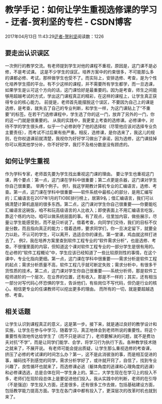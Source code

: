 
# 教学手记：如何让学生重视选修课的学习 - 迂者-贺利坚的专栏 - CSDN博客

2017年04月13日 11:43:29[迂者-贺利坚](https://me.csdn.net/sxhelijian)阅读数：1226



## 要走出认识误区
一次例行的教学交流。有老师提到学生对他的课程不重视，原因是，这门课不是必修，不是考试课。
这是不少学生的误区。培养方案中的约束很多，不可能那么多的课都必修、考试，那样做学生也受不了。而实际上，安排选修、考查，是为个性化培养学生搭的平台。有不少这样的课程，并不需要所有学生都学，而一旦选课，如果学生是认可这个方向的话，这门课恰好是最重要的。因为是考查，师生之间能够用超越考试的方式，学出这门课程真正的精彩，在这样的课程上，让学生真正获得专业的核心能力。
前提是，老师首先能摆脱这个误区，不要因为自己上的课是选修，是考查，就失去了自己的专业判断，和学生一样，为这门课贴上了“不重要”的标签。在若干门选修课程中，学生选了你的这一门，放弃了另外的一门，你的这一门就是很重要的。
从我的实践中，我更爱上考查的选修课。必修课中，对待不学的学生很头疼，似乎一个必修剥夺了他的选择权（尽管他应该对选择专业负主要责任），而考试不过后果有些严重。相反，选修课，是你选来了，我这儿的规则，在你权退课前就清楚，我视你为好好学习做出了承诺，因为选修，这门课挂掉你可以用其他学分补，你不好好学，我打不及格分数是没有顾虑的。

## 如何让学生重视
作为学科专家，老师首先要为学生找出重视这门课的理由。
要让学生也重视这门课，两个要点：第一点，这门课在学科中很重要；第二点更是杀器，这门课对学生你自己很重要。
举两个例子。
例1，我这学期教计算机专业的汇编语言，选修、考查。第一点，这门课在学科中很重要——软件系统中最核心的部分，是用汇编写的；汇编语言在2017年1月的TIOBE排行榜上，居第9名；借汇编语言，我们可以搞清楚计算机底层的很多东西。第二点，这门课对学生你自己很重要——你要能吃汇编语言这碗饭，咱不和玩高级语言的人比收入；即使表面上不用汇编语言吃饭，靠这个练的内功，咱可以做系统层面的事。有了观点，往里加内容，做些展示，尽量让学生能感受到，而不是只听说了。借着考查，向同学们交待，我们的目标不仅是分数，而且指向真正的能力；借着选修，要求同学们，你一旦决定留下，就要全力以赴。不认可的学生，可以离开，选适合你的课去。第一堂课，鸡血就这样打进去了。
例2，我在培养方案里查到软件工程专业的“软件需求分析”，也是选修、考查。不很懂里面的内容，但知道这个课对软件工程专业的一部分学生是很有用的。在必修的“软件工程概论”中，学生应该已经知道了一些比较原则性的事情，在这个课中，专业化指向更细。第一点，这门课在学科中很重要——需求分析是软件工程的起点；需求分析质量不高，软件工程几乎就可断定失败；需求分析中，有很多干货性质的技术。第二点，这门课对学生你自己很重要——系统分析师，那是软件工程师进阶的一个层次，在业界的位置，还有收入，那是不一样的；其实，还有相当一部分对写代码心怀恐惧的学生，告诉他们，有些岗位不写代码，但仍是行业的核心。相信更专业的任课教师可以挖出更多的理由。
而所有的一切，就是要超越选修、考查。
## 相关话题
让学生认识到课程真正的意义，这是第一步。接下来，就是通过良好的教学设计和实施，让学生在参与中学习，随着学习，真正地体会到老师所说的重要性。将这个重要性有效地传达给学生了（而不只是讲过了），老师要解决的问题，就不是费功夫对抗“不学”，而是让同学们能学、会学，将学习行为执行下去。各种教学技术随之就来了，不展开说。
有老师可能会提出质疑，让学生那么重视选修的考查课，挤压了必修的考试课的时间怎么办？第一，这不是此消彼涨的事，而是相互促进的事，编码找不到感觉的同学，需求分析学好了，或许就开窍了，自信了，找到专业兴趣了，良性循环也就来了，而选修课必逃（躯体角度的逃课和心理角度的逃课）和必修课选逃，总是合体在同一学生身上的。第二，大学生现在在学习上的投入不多，老师们在现阶段总体上是要促进他们投入。我从实践中的判断，老师的在引导（不是强迫）学生投入方面，还差很多，还有很多工作去做，包括基础建设方面，包括教学能力提高方面。学生在各门课中都有投入了，更深层次的改革时机也就到来了。

